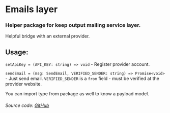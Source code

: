 # Emails layer

### Helper package for keep output mailing service layer. 
Helpful bridge with an external provider.


## Usage:
`setApiKey = (API_KEY: string) => void` - Register provider account.    
  

`sendEmail = (msg: SendEmail, VERIFIED_SENDER: string) => Promise<void>` - Just send email. `VERIFIED_SENDER` is a `from` field - must be verified at the provider website.

You can import type from package as well to know a payload model.

###### Source code: [GitHub](https://github.com/MichalSalek/npm_packages/tree/master/email)
